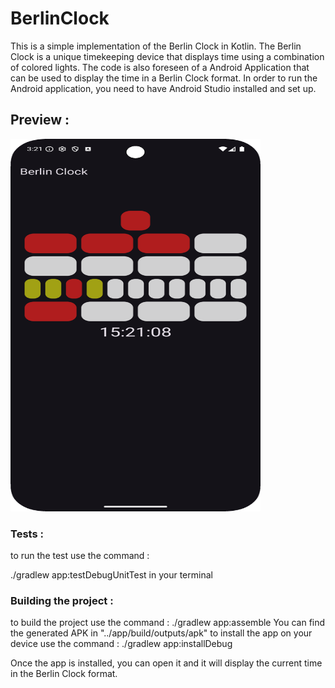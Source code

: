 # BerlinClock

This is a simple implementation of the Berlin Clock in Kotlin. The Berlin Clock is a unique
timekeeping device that displays time using a combination of colored lights.
The code is also foreseen of a Android Application that can be used to display the time in a Berlin
Clock format.
In order to run the Android application, you need to have Android Studio installed and set up.

## Preview :

<img src="https://github.com/2025-DEV2-004/BerlinClock/blob/main/Screenshot_20250716_152113.png" width="400" height="596px"/>

### Tests :

to run the test use the command :

./gradlew app:testDebugUnitTest in your terminal

### Building the project :

to build the project use the command :
./gradlew app:assemble
You can find the generated APK in "../app/build/outputs/apk"
to install the app on your device use the command :
./gradlew app:installDebug

Once the app is installed, you can open it and it will display the current time in the Berlin Clock
format.
